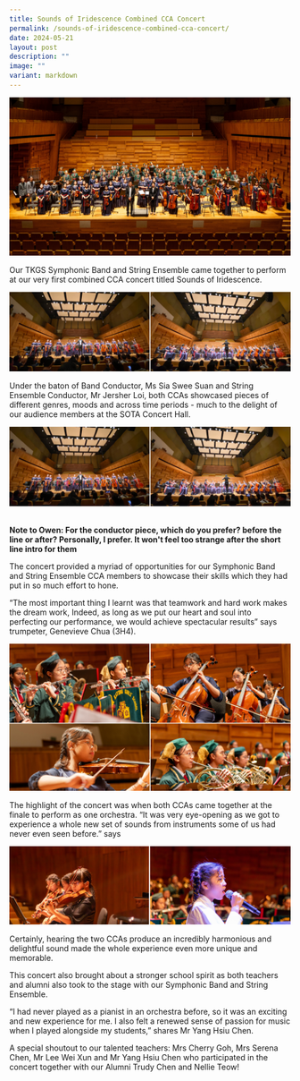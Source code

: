 ```yaml
---
title: Sounds of Iridescence Combined CCA Concert
permalink: /sounds-of-iridescence-combined-cca-concert/
date: 2024-05-21
layout: post
description: ""
image: ""
variant: markdown
---
```

<img src="/images/Sparkling_Moment/2024/cc_hero.png">

<p>Our TKGS Symphonic Band and String Ensemble came together to perform at our very first combined CCA concert titled Sounds of Iridescence.</p>
<img src="/images/Sparkling_Moment/2024/cc_1.png">
<p>Under the baton of Band Conductor, Ms Sia Swee Suan and String Ensemble Conductor, Mr Jersher Loi, both CCAs showcased pieces of different genres, moods and across time periods - much to the delight of our audience members at the SOTA Concert Hall.</p>

<img src="/images/Sparkling_Moment/2024/cc_1.png">

<br><b>Note to Owen: For the conductor piece, which do you prefer? before the line or after? Personally, I prefer. It won't feel too strange after the short line intro for them</b>

<p>The concert provided a myriad of opportunities for our Symphonic Band and String Ensemble CCA members to showcase their skills which they had put in so much effort to hone.</p>
<p>“The most important thing I learnt was that teamwork and hard work makes the dream work, Indeed, as long as we put our heart and soul into perfecting our performance, we would achieve spectacular results” says trumpeter, Genevieve Chua (3H4).</p>

<img src="/images/Sparkling_Moment/2024/cc_2.png">

<p>The highlight of the concert was when both CCAs came together at the finale to perform as one orchestra. “It was very eye-opening as we got to experience a whole new set of sounds from instruments some of us had never even seen before.” says </p>

<img src="/images/Sparkling_Moment/2024/cc_3.png">

<p>Certainly, hearing the two CCAs produce an incredibly harmonious and delightful sound made the whole experience even more unique and memorable.</p>
<p>This concert also brought about a stronger school spirit as both teachers and alumni also took to the stage with our Symphonic Band and String Ensemble. </p>
 <p>“I had never played as a pianist in an orchestra before, so it was an exciting and new experience for me. I also felt a renewed sense of passion for music when I played alongside my students,” shares Mr Yang Hsiu Chen.</p>
<p>A special shoutout to our talented teachers: Mrs Cherry Goh, Mrs Serena Chen, Mr Lee Wei Xun and Mr Yang Hsiu Chen who participated in the concert together with our Alumni Trudy Chen and Nellie Teow!</p>
